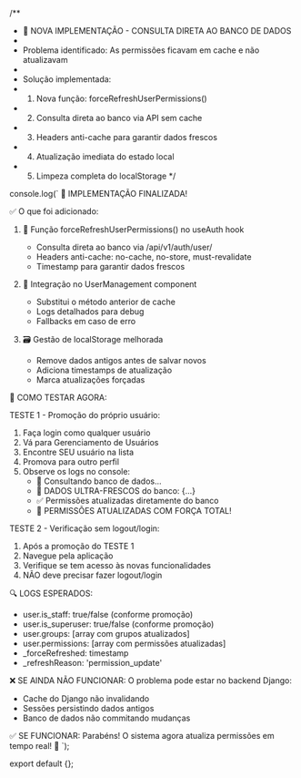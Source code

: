 /**
 * 🚀 NOVA IMPLEMENTAÇÃO - CONSULTA DIRETA AO BANCO DE DADOS
 * 
 * Problema identificado: As permissões ficavam em cache e não atualizavam
 * 
 * Solução implementada:
 * 1. Nova função: forceRefreshUserPermissions()
 * 2. Consulta direta ao banco via API sem cache
 * 3. Headers anti-cache para garantir dados frescos
 * 4. Atualização imediata do estado local
 * 5. Limpeza completa do localStorage
 */

console.log(`
🎯 IMPLEMENTAÇÃO FINALIZADA!

✅ O que foi adicionado:

1. 📡 Função forceRefreshUserPermissions() no useAuth hook
   - Consulta direta ao banco via /api/v1/auth/user/
   - Headers anti-cache: no-cache, no-store, must-revalidate
   - Timestamp para garantir dados frescos

2. 🔄 Integração no UserManagement component
   - Substitui o método anterior de cache
   - Logs detalhados para debug
   - Fallbacks em caso de erro

3. 🗃️ Gestão de localStorage melhorada
   - Remove dados antigos antes de salvar novos
   - Adiciona timestamps de atualização
   - Marca atualizações forçadas

🧪 COMO TESTAR AGORA:

TESTE 1 - Promoção do próprio usuário:
1. Faça login como qualquer usuário
2. Vá para Gerenciamento de Usuários  
3. Encontre SEU usuário na lista
4. Promova para outro perfil
5. Observe os logs no console:
   - 📡 Consultando banco de dados...
   - 🎯 DADOS ULTRA-FRESCOS do banco: {...}
   - ✅ Permissões atualizadas diretamente do banco
   - 🎉 PERMISSÕES ATUALIZADAS COM FORÇA TOTAL!

TESTE 2 - Verificação sem logout/login:
1. Após a promoção do TESTE 1
2. Navegue pela aplicação
3. Verifique se tem acesso às novas funcionalidades
4. NÃO deve precisar fazer logout/login

🔍 LOGS ESPERADOS:
- user.is_staff: true/false (conforme promoção)
- user.is_superuser: true/false (conforme promoção)  
- user.groups: [array com grupos atualizados]
- user.permissions: [array com permissões atualizadas]
- _forceRefreshed: timestamp
- _refreshReason: 'permission_update'

❌ SE AINDA NÃO FUNCIONAR:
O problema pode estar no backend Django:
- Cache do Django não invalidando
- Sessões persistindo dados antigos
- Banco de dados não commitando mudanças

✅ SE FUNCIONAR:
Parabéns! O sistema agora atualiza permissões em tempo real! 🚀
`);

export default {};
